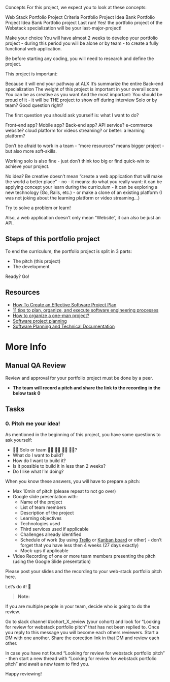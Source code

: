 Concepts
For this project, we expect you to look at these concepts:

Web Stack Portfolio Project Criteria
Portfolio Project Idea Bank
Portfolio Project Idea Bank
Portfolio project
Last run!
Yes! the portfolio project of the Webstack specialization will be your last-major-project!

Make your choice
You will have almost 2 weeks to develop your portfolio project - during this period you will be alone or by team - to create a fully functional web application.

Be before starting any coding, you will need to research and define the project.

This project is important:

Because it will end your pathway at ALX
It’s summarize the entire Back-end specialization
The weight of this project is important in your overall score
You can be as creative as you want
And the most important: You should be proud of it - it will be THE project to show off during interview
Solo or by team?
Good question right?

The first question you should ask yourself is: what I want to do?

Front-end app? Mobile app? Back-end app? API service? e-commerce website? cloud platform for videos streaming? or better: a learning platform?

Don’t be afraid to work in a team - “more resources” means bigger project - but also more soft-skills.

Working solo is also fine - just don’t think too big or find quick-win to achieve your project.

No idea?
Be creative doesn’t mean “create a web application that will make the world a better place” - no - it means: do what you really want: it can be applying concept your learn during the curriculum - it can be exploring a new technology (Go, Rails, etc.) - or make a clone of an existing platform (I was not joking about the learning platform or video streaming…)

Try to solve a problem or learn!

Also, a web application doesn’t only mean “Website”, it can also be just an API.

## Steps of this portfolio project

To end the curriculum, the portfolio project is split in 3 parts:

- The pitch (this project)
- The development

Ready? Go!

## Resources
- [How To Create an Effective Software Project Plan](https://www.indeed.com/career-advice/career-development/software-project-plan)
- [11 tips to plan, organize, and execute software engineering processes](https://www.teamwork.com/blog/software-engineering-processes/)
- [How to organize a one-man project?](https://softwareengineering.stackexchange.com/questions/98101/how-to-organize-a-one-man-project)
- [Software project planning](https://www.youtube.com/watch?v=X6CkWPjLkhg)
- [Software Planning and Technical Documentation](https://www.youtube.com/watch?v=2qlcY9LkFik)

# More Info

## Manual QA Review

Review and approval for your portfolio project must be done by a peer.

- **The team will record a pitch and share the link to the recording in the below task 0**

## Tasks

### 0. Pitch me your idea!

As mentioned in the beginning of this project, you have some questions to ask yourself:

- 👨‍💻 Solo or team 👩‍💻 👨‍💻 👩‍💻 👨‍💻?
- What do I want to build?
- How do I want to build it?
- Is it possible to build it in less than 2 weeks?
- Do I like what I’m doing?

When you know these answers, you will have to prepare a pitch:

- Max 10min of pitch (please repeat to not go over)
- Google slide presentation with:
    - Name of the project
    - List of team members
    - Description of the project
    - Learning objectives
    - Technologies used
    - Third services used if applicable
    - Challenges already identified
    - Schedule of work (by using [Trello](https://trello.com/en) or [Kanban board](https://kanbanflow.com/) or other) - don’t forget that you have less then 4 weeks (27 days exactly)
    - Mock-ups if applicable
- Video Recording of one or more team members presenting the pitch (using the Google Slide presentation)

Please post your slides and the recording to your web-stack portfolio pitch here.

Let’s do it! 💪

> **Note:**

If you are multiple people in your team, decide who is going to do the review.

Go to slack channel #cohort_X_review (your cohort) and look for “Looking for review for webstack portfolio pitch” that has not been replied to. Once you reply to this message you will become each others reviewers. Start a DM with one another. Share the corection link in that DM and review each other.

In case you have not found “Looking for review for webstack portfolio pitch” - then start a new thread with “Looking for review for webstack portfolio pitch” and await a new team to find you.

Happy reviewing!
